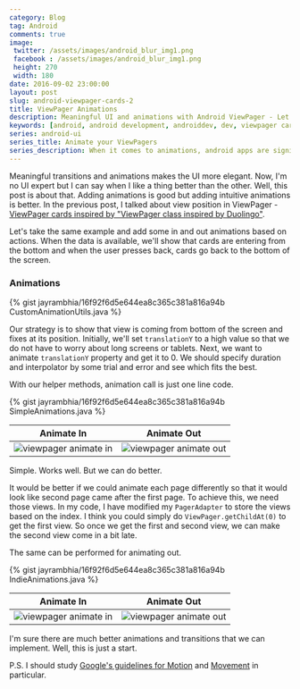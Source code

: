 ```yaml
---
category: Blog
tag: Android
comments: true
image:
 twitter: /assets/images/android_blur_img1.png
 facebook : /assets/images/android_blur_img1.png
 height: 270
 width: 180
date: 2016-09-02 23:00:00
layout: post
slug: android-viewpager-cards-2
title: ViewPager Animations
description: Meaningful UI and animations with Android ViewPager - Let's make ViewPagers fun! After adding the transformations, let's add some animations to the ViewPager elements. These animations will make your app stand out in the crowd.
keywords: [android, android development, androiddev, dev, viewpager cards, android card, android ui, duolingo, viewpager animation, transitions, blur bitmap]
series: android-ui
series_title: Animate your ViewPagers
series_description: When it comes to animations, android apps are significantly behind the curve compared to iOS apps. Despite the great work from Google in the material design and animations, we don't see much animation in android apps. In this article, I show how adding meaningful animation to your ViewPager contents can make your app stand out.
---
```


Meaningful transitions and animations makes the UI more elegant. Now, I'm no UI expert but I can say when I like a thing better than the other. Well, this post is about that. Adding animations is good but adding intuitive animations is better. In the previous post, I talked about view position in ViewPager - [ViewPager cards inspired by "ViewPager class inspired by Duolingo"](/blog/android-viewpager-cards-1).

Let's take the same example and add some in and out animations based on actions. When the data is available, we'll show that cards are entering from the bottom and when the user presses back, cards go back to the bottom of the screen.

### Animations

{% gist jayrambhia/16f92f6d5e644ea8c365c381a816a94b CustomAnimationUtils.java %}

Our strategy is to show that view is coming from bottom of the screen and fixes at its position. Initially, we'll set `translationY` to a high value so that we do not have to worry about long screens or tablets. Next, we want to animate `translationY` property and get it to 0. We should specify duration and interpolator by some trial and error and see which fits the best.

With our helper methods, animation call is just one line code.

{% gist jayrambhia/16f92f6d5e644ea8c365c381a816a94b SimpleAnimations.java %}

Animate In                  |  Animate Out
:-------------------------:|:-------------------------:
<img alt="viewpager animate in" title="Animate in ViewPager items" src="/assets/images/viewpager-card2-gif1.gif"/>  |  <img alt="viewpager animate out" title="Animate out ViewPager items" src="/assets/images/viewpager-card2-gif2.gif"/>

Simple. Works well. But we can do better.

It would be better if we could animate each page differently so that it would look like second page came after the first page. To achieve this, we need those views. In my code, I have modified my `PagerAdapter` to store the views based on the index. I think you could simply do `ViewPager.getChildAt(0)` to get the first view. So once we get the first and second view, we can make the second view come in a bit late.

The same can be performed for animating out.

{% gist jayrambhia/16f92f6d5e644ea8c365c381a816a94b IndieAnimations.java %}

Animate In                  |  Animate Out
:-------------------------:|:-------------------------:
<img alt="viewpager animate in" title="Animate in ViewPager items" src="/assets/images/viewpager-card2-gif3.gif"/>  |  <img alt="viewpager animate out" title="Animate out ViewPager items" src="/assets/images/viewpager-card2-gif4.gif"/>

I'm sure there are much better animations and transitions that we can implement. Well, this is just a start.

P.S. I should study [Google's guidelines for Motion](https://material.google.com/motion/material-motion.html) and [Movement](https://material.google.com/motion/movement.html#movement-movement-in-out-of-screen-bounds) in particular.
